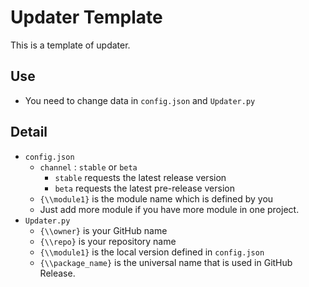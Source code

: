 # Updater Template
This is a template of updater.
## Use
- You need to change data in ```config.json``` and ```Updater.py```
## Detail
- ```config.json```
    - ```channel``` : ```stable``` or ```beta```
        - ```stable``` requests the latest release version
        - ```beta``` requests the latest pre-release version
    - ```{\\module1}``` is the module name which is defined by you
    - Just add more module if you have more module in one project.
- ```Updater.py```
    - ```{\\owner}``` is your GitHub name
    - ```{\\repo}``` is your repository name
    - ```{\\module1}``` is the local version defined in ```config.json```
    - ```{\\package_name}``` is the universal name that is used in GitHub Release.